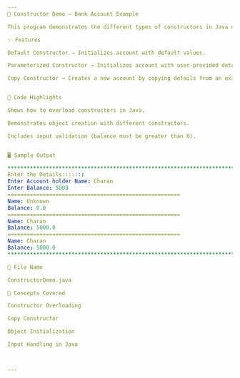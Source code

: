 ```yaml
---
🏦 Constructor Demo – Bank Account Example

This program demonstrates the different types of constructors in Java using a simple BankAccount class.

✨ Features

Default Constructor → Initializes account with default values.

Parameterized Constructor → Initializes account with user-provided details (name & balance).

Copy Constructor → Creates a new account by copying details from an existing account.


📌 Code Highlights

Shows how to overload constructors in Java.

Demonstrates object creation with different constructors.

Includes input validation (balance must be greater than 0).


🖥️ Sample Output

***********************************************************************************************
Enter the Details:::::::
Enter Account holder Name: Charan
Enter Balance: 5000
======================================================
Name: Unknown
Balance: 0.0
======================================================
Name: Charan
Balance: 5000.0
======================================================
Name: Charan
Balance: 5000.0
***********************************************************************************************

📂 File Name

ConstructorDemo.java

📖 Concepts Covered

Constructor Overloading

Copy Constructor

Object Initialization

Input Handling in Java



---
```


